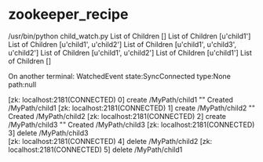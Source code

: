 # zookeeper_recipe

/usr/bin/python child_watch.py
List of Children []
List of Children [u'child1']
List of Children [u'child1', u'child2']
List of Children [u'child1', u'child3', u'child2']
List of Children [u'child1', u'child2']
List of Children [u'child1']
List of Children []


On another terminal:
WatchedEvent state:SyncConnected type:None path:null

[zk: localhost:2181(CONNECTED) 0] create /MyPath/child1 ""
Created /MyPath/child1
[zk: localhost:2181(CONNECTED) 1] create /MyPath/child2 ""
Created /MyPath/child2
[zk: localhost:2181(CONNECTED) 2] create /MyPath/child3 ""
Created /MyPath/child3
[zk: localhost:2181(CONNECTED) 3] delete /MyPath/child3   
[zk: localhost:2181(CONNECTED) 4] delete /MyPath/child2
[zk: localhost:2181(CONNECTED) 5] delete /MyPath/child1


